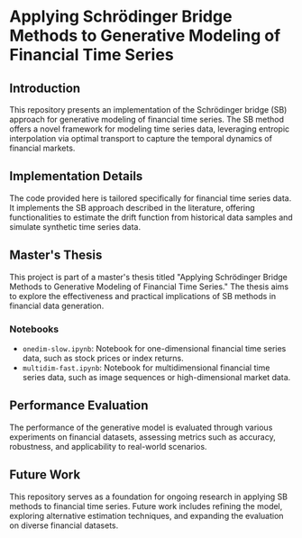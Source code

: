 # Applying Schrödinger Bridge Methods to Generative Modeling of Financial Time Series

## Introduction
This repository presents an implementation of the Schrödinger bridge (SB) approach for generative modeling of financial time series. The SB method offers a novel framework for modeling time series data, leveraging entropic interpolation via optimal transport to capture the temporal dynamics of financial markets. 

## Implementation Details
The code provided here is tailored specifically for financial time series data. It implements the SB approach described in the literature, offering functionalities to estimate the drift function from historical data samples and simulate synthetic time series data.

## Master's Thesis
This project is part of a master's thesis titled "Applying Schrödinger Bridge Methods to Generative Modeling of Financial Time Series." The thesis aims to explore the effectiveness and practical implications of SB methods in financial data generation.

### Notebooks
- `onedim-slow.ipynb`: Notebook for one-dimensional financial time series data, such as stock prices or index returns.
- `multidim-fast.ipynb`: Notebook for multidimensional financial time series data, such as image sequences or high-dimensional market data.


## Performance Evaluation
The performance of the generative model is evaluated through various experiments on financial datasets, assessing metrics such as accuracy, robustness, and applicability to real-world scenarios.

## Future Work
This repository serves as a foundation for ongoing research in applying SB methods to financial time series. Future work includes refining the model, exploring alternative estimation techniques, and expanding the evaluation on diverse financial datasets.




